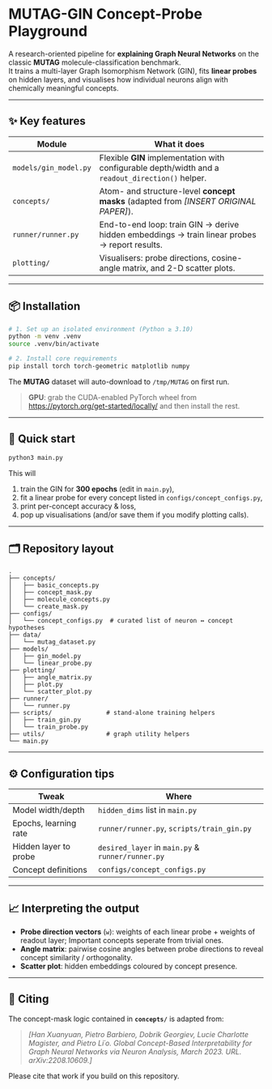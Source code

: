 # MUTAG-GIN Concept-Probe Playground

A research-oriented pipeline for **explaining Graph Neural Networks** on the classic **MUTAG** molecule-classification benchmark.  
It trains a multi-layer Graph Isomorphism Network (GIN), fits **linear probes** on hidden layers, and visualises how individual neurons align with chemically meaningful concepts.

---

## ✨ Key features

| Module | What it does |
|--------|--------------|
| `models/gin_model.py` | Flexible **GIN** implementation with configurable depth/width and a `readout_direction()` helper. |
| `concepts/` | Atom- and structure-level **concept masks** (adapted from *[INSERT ORIGINAL PAPER]*). |
| `runner/runner.py` | End-to-end loop: train GIN → derive hidden embeddings → train linear probes → report results. |
| `plotting/` | Visualisers: probe directions, cosine-angle matrix, and 2-D scatter plots. |

---

## 📦 Installation

```bash
# 1. Set up an isolated environment (Python ≥ 3.10)
python -m venv .venv
source .venv/bin/activate

# 2. Install core requirements
pip install torch torch-geometric matplotlib numpy
```

The **MUTAG** dataset will auto-download to `/tmp/MUTAG` on first run.

> **GPU**: grab the CUDA-enabled PyTorch wheel from  
> <https://pytorch.org/get-started/locally/> and then install the rest.

---

## 🚀 Quick start

```bash
python3 main.py
```

This will

1. train the GIN for **300 epochs** (edit in `main.py`),  
2. fit a linear probe for every concept listed in `configs/concept_configs.py`,  
3. print per-concept accuracy & loss,  
4. pop up visualisations (and/or save them if you modify plotting calls).

---

## 🗂️ Repository layout

```
.
├── concepts/              
│   ├── basic_concepts.py
│   ├── concept_mask.py
│   ├── molecule_concepts.py
│   └── create_mask.py
├── configs/
│   └── concept_configs.py  # curated list of neuron ↔︎ concept hypotheses
├── data/
│   └── mutag_dataset.py
├── models/
│   ├── gin_model.py
│   └── linear_probe.py
├── plotting/
│   ├── angle_matrix.py
│   ├── plot.py
│   └── scatter_plot.py
├── runner/
│   └── runner.py
├── scripts/               # stand-alone training helpers
│   ├── train_gin.py
│   └── train_probe.py
├── utils/                 # graph utility helpers
└── main.py
```

---

## ⚙️ Configuration tips

| Tweak               | Where                                        |
|---------------------|----------------------------------------------|
| Model width/depth   | `hidden_dims` list in `main.py`              |
| Epochs, learning rate | `runner/runner.py`, `scripts/train_gin.py` |
| Hidden layer to probe | `desired_layer` in `main.py` & `runner/runner.py` |
| Concept definitions | `configs/concept_configs.py`                 |

---

## 📈 Interpreting the output

* **Probe direction vectors** (`w`): weights of each linear probe + weights of readout layer; Important concepts seperate from trivial ones.
* **Angle matrix**: pairwise cosine angles between probe directions to reveal concept similarity / orthogonality.  
* **Scatter plot**: hidden embeddings coloured by concept presence.

---

## 📝 Citing

The concept-mask logic contained in **`concepts/`** is adapted from:

> *[Han Xuanyuan, Pietro Barbiero, Dobrik Georgiev, Lucie Charlotte Magister, and Pietro Li´o. Global Concept-Based Interpretability for Graph Neural Networks via Neuron Analysis, March 2023. URL. arXiv:2208.10609.]*

Please cite that work if you build on this repository.

